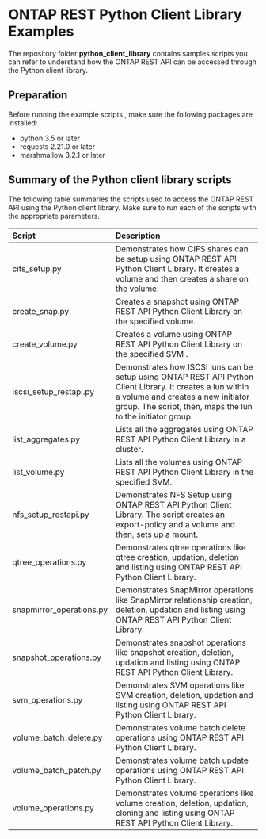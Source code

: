 # ONTAP REST Python Client Library Examples

The repository folder **python_client_library** contains samples scripts you can refer to understand how the ONTAP REST API can be accessed through the Python client library.

## Preparation

Before running the example scripts , make sure the following packages are installed:

* python 3.5 or later
* requests 2.21.0 or later
* marshmallow 3.2.1 or later

## Summary of the Python client library scripts

The following table summaries the scripts used to access the ONTAP REST API using the Python client library. Make sure to run each of the scripts with the appropriate parameters.

| Script                               | Description       |
|:------------------------------------|:-------------|
| cifs_setup.py  | Demonstrates how CIFS shares can be setup using ONTAP REST API Python Client Library. It creates a volume and then creates a share on the volume.   |
| create_snap.py  | Creates a snapshot using ONTAP REST API Python Client Library on the specified volume.   |
| create_volume.py  | Creates a volume using ONTAP REST API Python Client Library on the specified SVM .  |
| iscsi_setup_restapi.py  | Demonstrates how ISCSI luns can be setup using ONTAP REST API Python Client Library. It creates a lun within a volume and creates a new initiator group. The script, then, maps the lun to the initiator group.  |
| list_aggregates.py  | Lists all the aggregates using ONTAP REST API Python Client Library in a cluster. |
| list_volume.py   | Lists all the volumes using ONTAP REST API Python Client Library in the specified SVM.  |  
| nfs_setup_restapi.py   | Demonstrates NFS Setup using ONTAP REST API Python Client Library. The script creates an export-policy and a volume and then, sets up a mount.  |
| qtree_operations.py   | Demonstrates qtree operations like qtree creation, updation, deletion and listing using ONTAP REST API Python Client Library.  |
| snapmirror_operations.py   | Demonstrates SnapMirror operations like SnapMirror relationship creation, deletion, updation and listing using ONTAP REST API Python Client Library. |
| snapshot_operations.py    | Demonstrates snapshot operations like snapshot creation, deletion, updation and listing using ONTAP REST API Python Client Library. |
| svm_operations.py    | Demonstrates SVM operations like SVM creation, deletion, updation and listing using ONTAP REST API Python Client Library. |
| volume_batch_delete.py    | Demonstrates volume batch delete operations using ONTAP REST API Python Client Library.  |
| volume_batch_patch.py    | Demonstrates volume batch update operations using ONTAP REST API Python Client Library. |
| volume_operations.py    | Demonstrates volume operations like volume creation, deletion, updation, cloning and listing using ONTAP REST API Python Client Library.  |
